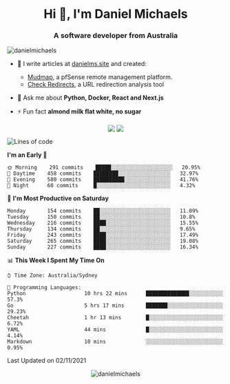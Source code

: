 <h1 align="center">Hi 👋, I'm Daniel Michaels</h1>
<h3 align="center">A software developer from Australia</h3>
<p align="left"> <img src="https://komarev.com/ghpvc/?username=danielmichaels" alt="danielmichaels" /> </p>

- 📝 I write articles at [danielms.site](https://danielms.site?ref=danielmichaels-github) and created:
    - [Mudmap](https://mudmap.io?ref=danielmichaels-github), a pfSense remote management platform.
    - [Check Redirects](https://www.check-redirects.com?ref=danielmichaels-github), a URL redirection analysis tool
- 💬 Ask me about **Python, Docker, React and Next.js**

- ⚡ Fun fact **almond milk flat white, no sugar**

<p align="center">
<a href="https://twitter.com/dansult" target="_blank"><img align="center" src="https://img.shields.io/badge/twitter-%231DA1F2.svg?&style=for-the-badge&logo=twitter&logoColor=white"></a>
<a href="https://linkedin.com/in/daniel-michaels" target="_blank"><img align="center" src="https://img.shields.io/badge/linkedin-%230077B5.svg?&style=for-the-badge&logo=linkedin&logoColor=white"></a>
</p>

<!--START_SECTION:waka-->
![Lines of code](https://img.shields.io/badge/From%20Hello%20World%20I%27ve%20Written-387651%20lines%20of%20code-blue)

**I'm an Early 🐤** 

```text
🌞 Morning    291 commits    █████░░░░░░░░░░░░░░░░░░░░   20.95% 
🌆 Daytime    458 commits    ████████░░░░░░░░░░░░░░░░░   32.97% 
🌃 Evening    580 commits    ██████████░░░░░░░░░░░░░░░   41.76% 
🌙 Night      60 commits     █░░░░░░░░░░░░░░░░░░░░░░░░   4.32%

```
📅 **I'm Most Productive on Saturday** 

```text
Monday       154 commits    ██░░░░░░░░░░░░░░░░░░░░░░░   11.09% 
Tuesday      150 commits    ██░░░░░░░░░░░░░░░░░░░░░░░   10.8% 
Wednesday    216 commits    ████░░░░░░░░░░░░░░░░░░░░░   15.55% 
Thursday     134 commits    ██░░░░░░░░░░░░░░░░░░░░░░░   9.65% 
Friday       243 commits    ████░░░░░░░░░░░░░░░░░░░░░   17.49% 
Saturday     265 commits    ████░░░░░░░░░░░░░░░░░░░░░   19.08% 
Sunday       227 commits    ████░░░░░░░░░░░░░░░░░░░░░   16.34%

```


📊 **This Week I Spent My Time On** 

```text
⌚︎ Time Zone: Australia/Sydney

💬 Programming Languages: 
Python                   10 hrs 22 mins      ██████████████░░░░░░░░░░░   57.3% 
Go                       5 hrs 17 mins       ███████░░░░░░░░░░░░░░░░░░   29.23% 
Cheetah                  1 hr 13 mins        █░░░░░░░░░░░░░░░░░░░░░░░░   6.72% 
YAML                     44 mins             █░░░░░░░░░░░░░░░░░░░░░░░░   4.14% 
Markdown                 10 mins             ░░░░░░░░░░░░░░░░░░░░░░░░░   0.95%

```


 Last Updated on 02/11/2021
<!--END_SECTION:waka-->

<p align="center"> <img src="https://github-readme-stats.vercel.app/api?username=danielmichaels&show_icons=true" alt="danielmichaels" /> </p>

